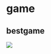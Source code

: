 # game

## bestgame

![](http://www.findcatnames.com/wp-content/uploads/2017/01/tabby-cat-names.jpg)
